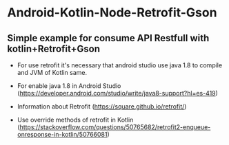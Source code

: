 # Android-Kotlin-Node-Retrofit-Gson
## Simple example for consume API Restfull with kotlin+Retrofit+Gson

- For use retrofit it's necessary that android studio use java 1.8 to compile and JVM of Kotlin same. 

- For enable java 1.8 in Android Studio (https://developer.android.com/studio/write/java8-support?hl=es-419)
- Information about Retrofit (https://square.github.io/retrofit/)
- Use override methods of retrofit in Kotlin (https://stackoverflow.com/questions/50765682/retrofit2-enqueue-onresponse-in-kotlin/50766081)
